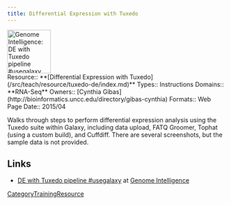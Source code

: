 ```yaml
---
title: Differential Expression with Tuxedo
---
```

<div class='center'>
<a href='http://genomeintelligence.org/?p=998'><img src="/src/teach/resource/tuxedo-de/GenomeIntelligence.png" alt="Genome Intelligence: DE with Tuxedo pipeline #usegalaxy" height="100" /></a>
</div>





<div class='deploymentbox'>
 Resource:: **[Differential Expression with Tuxedo](/src/teach/resource/tuxedo-de/index.md)**
 Types:: Instructions
 Domains:: **RNA-Seq** 
 Owners:: [Cynthia Gibas](http://bioinformatics.uncc.edu/directory/gibas-cynthia)
 Formats:: Web Page  
 Date:: 2015/04
</div>

Walks through steps to perform differential expression analysis using the Tuxedo suite within Galaxy, including data upload, FATQ Groomer, Tophat (using a custom build), and Cuffdiff.  There are several screenshots, but the sample data is not provided.

## Links

* [DE with Tuxedo pipeline #usegalaxy](http://genomeintelligence.org/?p=998) at [Genome Intelligence](http://genomeintelligence.org/)

[CategoryTrainingResource](/src/category-training-resource/index.md)
